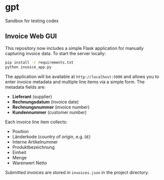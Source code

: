 # gpt
Sandbox for testing codex

## Invoice Web GUI

This repository now includes a simple Flask application for manually capturing invoice data. To start the server locally:

```bash
pip install -r requirements.txt
python invoice_app.py
```

The application will be available at `http://localhost:5000` and allows you to enter invoice metadata and multiple line items via a simple form. The metadata fields are:

- **Lieferant** (supplier)
- **Rechnungsdatum** (invoice date)
- **Rechnungsnummer** (invoice number)
- **Kundennummer** (customer number)

Each invoice line item collects:

- Position
- Länderkode (country of origin, e.g. `DE`)
- Interne Artikelnummer
- Produktbezeichnung
- Einheit
- Menge
- Warenwert Netto

Submitted invoices are stored in `invoices.json` in the project directory.
